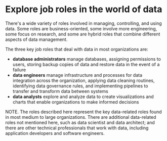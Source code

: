 # Explore job roles in the world of data

There's a wide variety of roles involved in managing, controlling, and using data. Some roles are business-oriented, some involve more engineering, some focus on research, and some are hybrid roles that combine different aspects of data management. 

The three key job roles that deal with data in most organizations are:
- **database administrators** manage databases, assigning permissions to users, storing backup copies of data and restore data in the event of a failure
- **data engineers** manage infrastructure and processes for data integration across the organization, applying data cleaning routines, identifying data governance rules, and implementing pipelines to transfer and transform data between systems
- **data analysts** explore and analyze data to create visualizations and charts that enable organizations to make informed decisions

NOTE. The roles described here represent the key data-related roles found in most medium to large organizations. There are additional data-related roles not mentioned here, such as data scientist and data architect; and there are other technical professionals that work with data, including application developers and software engineers.